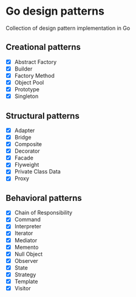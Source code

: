 # Go design patterns
Collection of design pattern implementation in Go

## Creational patterns
- [x] Abstract Factory 
- [x] Builder
- [x] Factory Method
- [x] Object Pool
- [x] Prototype
- [x] Singleton

## Structural patterns
- [x] Adapter
- [x] Bridge
- [x] Composite
- [x] Decorator
- [x] Facade
- [x] Flyweight
- [x] Private Class Data
- [x] Proxy

## Behavioral patterns
- [x] Chain of Responsibility
- [x] Command
- [x] Interpreter
- [x] Iterator
- [x] Mediator
- [x] Memento
- [x] Null Object
- [x] Observer
- [x] State
- [x] Strategy
- [x] Template
- [x] Visitor
